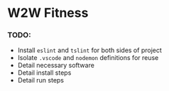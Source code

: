 # W2W Fitness

### TODO:

* Install `eslint` and `tslint` for both sides of project
* Isolate `.vscode` and `nodemon` definitions for reuse
* Detail necessary software
* Detail install steps
* Detail run steps

